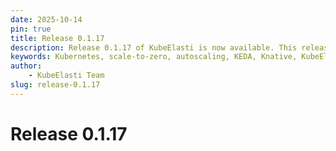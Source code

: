 ```yaml
---
date: 2025-10-14
pin: true
title: Release 0.1.17
description: Release 0.1.17 of KubeElasti is now available. This release includes a number of new features and improvements.
keywords: Kubernetes, scale-to-zero, autoscaling, KEDA, Knative, KubeElasti, serverless, cost optimization, kubernetes scaling
author: 
    - KubeElasti Team
slug: release-0.1.17
---
```


# Release 0.1.17
